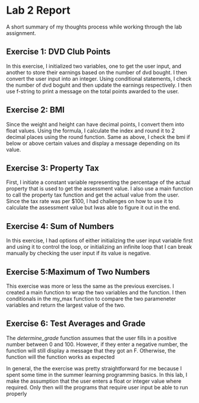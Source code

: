 # Lab 2 Report

A short summary of my thoughts process while working through the lab assignment.

## Exercise 1: DVD Club Points

In this exercise, I initialized two variables, one to get the user input, and another to store their earnings based on
the number of dvd bought. I then convert the user input into an integer.
Using conditional statements, I check the number of dvd boguht and then update the earnings respectively. I then use
f-string to print a message on the total points awarded to the user.

## Exercise 2: BMI

Since the weight and height can have decimal points, I convert them into float values. Using the formula, I calculate the index and round it to 2 decimal places using the round function. Same as above, I check the bmi if below or above certain values and display a message depending on its value.

## Exercise 3: Property Tax

First, I initiate a constant variable representing the percentage of the actual property that is used to get the assessment value. I also use a main function to call the property tax function and get the actual value from the user. Since the tax rate was per $100, I had challenges on how to use it to calculate the assessment value but Iwas able to figure it out in the end.

## Exercise 4: Sum of Numbers

In this exercise, I had options of either initializing the user input variable first and using it to control the loop, or initializing an infinite loop that I can break manually by checking the user input if its value is negative.

## Exercise 5:Maximum of Two Numbers

This exercise was more or less the same as the previous exercises. I created a main function to wrap the two variables and the function. I then conditionals in the my_max function to compare the two parameneter variables and return the largest value of the two.

## Exercise 6: Test Averages and Grade

The _determine_grade_ function assumes that the user fills in a positive number between 0 and 100. However, if they enter a negative number, the function will still display a message that they got an F. Otherwise, the function will the function works as expected

In general, the the exercise was pretty straightforward for me because I spent some time in the summer learning programming basics. In this lab, I make the assumption that the user enters a float or integer value where required. Only then will the programs that require user input be able to run properly
